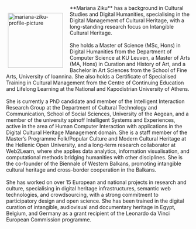<p style="float: left;"><img src="https://mziku.github.io/images/Mariana-Ziku-profile-photo.jpg" style="float:left; margin-top:2mm; margin-right:5mm; margin-left:5;" alt="mariana-ziku-profile-picture" width="150" height="auto"></p> 
**Mariana Ziku** has a background in Cultural Studies and Digital Humanities, specialising in the Digital Management of Cultural Heritage, with a long-standing research focus on Intangible Cultural Heritage. 
<br>
<br>
She holds a Master of Science (MSc, Hons) in Digital Humanities from the Department of Computer Science at KU Leuven, a Master of Arts (MA, Hons) in Curation and History of Art, and a Bachelor in Art Sciences from the School of Fine Arts, University of Ioannina. She also holds a Certificate of Specialised Training in Cultural Management from the Centre of Continuing Education and Lifelong Learning at the National and Kapodistrian University of Athens.
<br>
<br>
She is currently a PhD candidate and member of the Intelligent Interaction Research Group at the Department of Cultural Technology and Communication, School of Social Sciences, University of the Aegean, and a member of the university spinoff Intelligent Systems and Experiences, active in the area of Human Computer Interaction with applications in the Digital Cultural Heritage Management domain. She is a staff member of the Master’s Programme Folk/Popular Culture and Modern Cultural Heritage at the Hellenic Open University, and a long-term research collaborator at Web2Learn, where she applies data analytics, information visualisation, and computational methods bridging humanities with other disciplines. She is the co-founder of the Biennale of Western Balkans, promoting intangible cultural heritage and cross-border cooperation in the Balkans.
<br>
<br>
She has worked on over 15 European and national projects in research and culture, specialising in digital heritage infrastructures, semantic web technologies, and crowdsourcing, with a strong commitment to participatory design and open science. She has been trained in the digital curation of intangible, audiovisual and documentary heritage in Egypt, Belgium, and Germany as a grant recipient of the Leonardo da Vinci European Commission programme.
